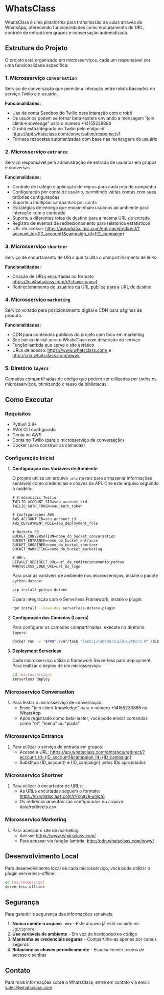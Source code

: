 # WhatsClass

WhatsClass é uma plataforma para transmissão de aulas através do WhatsApp, oferecendo funcionalidades como encurtamento de URL, controle de entrada em grupos e conversação automatizada.

## Estrutura do Projeto

O projeto está organizado em microsserviços, cada um responsável por uma funcionalidade específica:

### 1. Microsserviço `conversation`

Serviço de conversação que permite a interação entre robôs baseados no serviço Twilio e o usuário.

**Funcionalidades:**
- Uso da conta Sandbox do Twilio para interação com o robô
- Os usuários podem se tornar beta-testers enviando a mensagem "join climb-knowledge" para o número +14155238886
- O robô está integrado no Twilio pelo endpoint https://api.whatsclass.com/conversation/response/v1
- Fornece respostas automatizadas com base nas mensagens do usuário

### 2. Microsserviço `entrance`

Serviço responsável pela administração de entrada de usuários em grupos e conversas.

**Funcionalidades:**
- Controle de tráfego e aplicação de regras para cada rota de campanha
- Configuração por conta de usuário, permitindo várias contas com suas próprias configurações
- Suporte a múltiplas campanhas por conta
- Estratégias de entrega que encaminham usuários ao ambiente para interação com o conteúdo
- Suporte a diferentes rotas de destino para a mesma URL de entrada
- Registro de eventos de redirecionamento para relatórios estatísticos
- URL de acesso: https://api.whatsclass.com/entrance/redirect/?account_id={ID_account}&campaign_id={ID_campaign}

### 3. Microsserviço `shortner`

Serviço de encurtamento de URLs que facilita o compartilhamento de links.

**Funcionalidades:**
- Criação de URLs encurtadas no formato https://in.whatsclass.com/r/{chave-unica}
- Redirecionamento de usuários da URL pública para a URL de destino

### 4. Microsserviço `marketing`

Serviço voltado para posicionamento digital e CDN para páginas de produto.

**Funcionalidades:**
- CDN para conteúdos públicos do projeto com foco em marketing
- Site básico inicial para o WhatsClass com descrição do serviço
- Função lambda que serve o site estático
- URLs de acesso: https://www.whatsclass.com/ e http://cdn.whatsclass.com/www/

### 5. Diretório `layers`

Camadas compartilhadas de código que podem ser utilizadas por todos os microsserviços, otimizando o reuso de bibliotecas.

## Como Executar

### Requisitos
- Python 3.8+
- AWS CLI configurado
- Conta na AWS
- Conta no Twilio (para o microsserviço de conversação)
- Docker (para construir as camadas)

### Configuração Inicial

1. **Configuração das Variáveis de Ambiente**

   O projeto utiliza um arquivo `.env` na raiz para armazenar informações sensíveis como credenciais e chaves de API. Crie este arquivo seguindo o modelo:

   ```
   # Credenciais Twilio
   TWILIO_ACCOUNT_SID=seu_account_sid
   TWILIO_AUTH_TOKEN=seu_auth_token

   # Configurações AWS
   AWS_ACCOUNT_ID=seu_account_id
   AWS_DEPLOYMENT_ROLE=seu_deployment_role

   # Buckets S3
   BUCKET_CONVERSATION=nome_do_bucket_conversation
   BUCKET_ENTRANCE=nome_do_bucket_entrance
   BUCKET_SHORTNER=nome_do_bucket_shortner
   BUCKET_MARKETING=nome_do_bucket_marketing

   # URLs
   DEFAULT_REDIRECT_URL=url_de_redirecionamento_padrao
   WHATSCLASS_LOGO_URL=url_do_logo
   ```

   Para usar as variáveis de ambiente nos microsserviços, instale o pacote `python-dotenv`:

   ```bash
   pip install python-dotenv
   ```

   E para integração com o Serverless Framework, instale o plugin:

   ```bash
   npm install --save-dev serverless-dotenv-plugin
   ```

2. **Configuração das Camadas (Layers)**

   Para configurar as camadas compartilhadas, execute no diretório `layers`:

   ```bash
   docker run -v "$PWD":/var/task "lambci/lambda:build-python3.8" /bin/sh -c "pip install -r requirements.txt -t python/lib/python3.8/site-packages/ --upgrade --use-feature=2020-resolver; exit"
   ```

3. **Deployment Serverless**

   Cada microsserviço utiliza o framework Serverless para deployment. Para realizar o deploy de um microsserviço:

   ```bash
   cd [microsserviço]
   serverless deploy
   ```

### Microsserviço Conversation

1. Para testar o microsserviço de conversação:
   - Envie "join climb-knowledge" para o número +14155238886 no WhatsApp
   - Após registrado como beta-tester, você pode enviar comandos como "oi", "menu" ou "piada"

### Microsserviço Entrance

1. Para utilizar o serviço de entrada em grupos:
   - Acesse a URL: https://api.whatsclass.com/entrance/redirect/?account_id={ID_account}&campaign_id={ID_campaign}
   - Substitua {ID_account} e {ID_campaign} pelos IDs apropriados

### Microsserviço Shortner

1. Para utilizar o encurtador de URLs:
   - As URLs encurtadas seguem o formato: https://in.whatsclass.com/r/{chave-unica}
   - Os redirecionamentos são configurados no arquivo data/redirects.csv

### Microsserviço Marketing

1. Para acessar o site de marketing:
   - Acesse https://www.whatsclass.com/
   - Para acessar via função lambda: http://cdn.whatsclass.com/www/

## Desenvolvimento Local

Para desenvolvimento local de cada microsserviço, você pode utilizar o plugin serverless-offline:

```bash
cd [microsserviço]
serverless offline
```

## Segurança

Para garantir a segurança das informações sensíveis:

1. **Nunca comite o arquivo `.env`** - Este arquivo já está incluído no `.gitignore`
2. **Use variáveis de ambiente** - Em vez de hardcoded no código
3. **Mantenha as credenciais seguras** - Compartilhe-as apenas por canais seguros
4. **Rotacione as chaves periodicamente** - Especialmente tokens de acesso e senhas

## Contato

Para mais informações sobre o WhatsClass, entre em contato via email: sales@whatsclass.com 